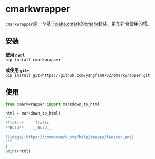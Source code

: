 # cmarkwrapper
`cmarkwrapper`是一个基于[paka.cmark](https://github.com/kapyshin/paka.cmark)的[cmark](https://github.com/commonmark/cmark)封装，更加符合使用习惯。

## 安装
**使用 `pypi`**  
`pip install cmarkwrapper`

**或使用 `git+`**  
`pip install git+https://github.com/yangfan9702/cmarkwrapper.git`


## 使用
```python
from cmarkwrapper import markdown_to_html

html = markdown_to_html(
"""
*Italic*    _Italic_  
**Bold**    __Bold__  

![image](https://commonmark.org/help/images/favicon.png)
"""
)
print(html)
```